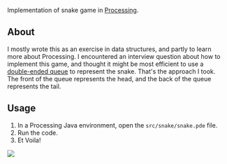 Implementation of snake game in [Processing](https://processing.org/).

## About

I mostly wrote this as an exercise in data structures, and partly to learn more about Processing. I encountered an interview question about how to implement this game, and thought it might be most efficient to use a [double-ended queue](https://en.wikipedia.org/wiki/Double-ended_queue) to represent the snake. That's the approach I took. The front of the queue represents the head, and the back of the queue represents the tail.

## Usage

1. In a Processing Java environment, open the ```src/snake/snake.pde``` file.
2. Run the code.
3. Et Voila!

![](img/snake.gif)
